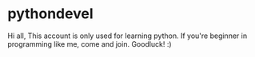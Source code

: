 # pythondevel

Hi all,
This account is only used for learning python. If you're beginner in programming like me, come and join.
Goodluck! :)
